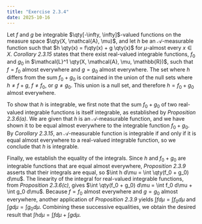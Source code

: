 ```yaml
---
title: "Exercise 2.3.4"
date: 2025-10-16
---
```

Let $f$ and $g$ be integrable $\qty[-\infty, \infty]$-valued functions on the measure space $\qty(X, \mathcal{A}, \mu)$, and let $h$ be an $\mathcal{A}$-measurable function such that $h \qty(x) = f\qty(x) + g \qty(x)$ for $\mu$-almost every $x \in X$. 
*Corollary 2.3.15* states that there exist real-valued integrable functions, $f_0$ and $g_0$ in $\mathcal{L}^1 \qty(X, \mathcal{A}, \mu, \mathbb{R})$, such that $f = f_0$ almost everywhere and $g = g_0$ almost everywhere. 
The set where $h$ differs from the sum $f_0 + g_0$ is contained in the union of the null sets where $h \neq f + g$, $f \neq f_0$, or $g \neq g_0$. 
This union is a null set, and therefore $h = f_0 + g_0$ almost everywhere. 

To show that $h$ is integrable, we first note that the sum $f_0 + g_0$ of two real-valued integrable functions is itself integrable, as established by *Proposition 2.3.6(a)*. 
We are given that $h$ is an $\mathcal{A}$-measurable function, and we have shown it to be equal almost everywhere to the integrable function $f_0 + g_0$. 
By *Corollary 2.3.15*, an $\mathcal{A}$-measurable function is integrable if and only if it is equal almost everywhere to a real-valued integrable function, so we conclude that $h$ is integrable. 

Finally, we establish the equality of the integrals. 
Since $h$ and $f_0 + g_0$ are integrable functions that are equal almost everywhere, *Proposition 2.3.9* asserts that their integrals are equal, so $\int h d\mu = \int \qty(f_0 + g_0) d\mu$. 
The linearity of the integral for real-valued integrable functions, from *Proposition 2.3.6(c)*, gives $\int \qty(f_0 + g_0) d\mu = \int f_0 d\mu + \int g_0 d\mu$. 
Because $f = f_0$ almost everywhere and $g = g_0$ almost everywhere, another application of *Proposition 2.3.9* yields $\int f d\mu = \int f_0 d \mu$ and $\int g d\mu = \int g_0 d \mu$. 
Combining these successive equalities, we obtain the desired result that $\int h d\mu = \int f d\mu + \int g d\mu$. 
